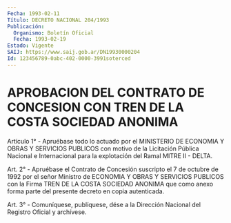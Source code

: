 ```yaml
---
Fecha: 1993-02-11
Título: DECRETO NACIONAL 204/1993
Publicación:
  Organismo: Boletín Oficial
  Fecha: 1993-02-19
Estado: Vigente
SAIJ: https://www.saij.gob.ar/DN19930000204
Id: 123456789-0abc-402-0000-3991soterced
---
```

# APROBACION DEL CONTRATO DE CONCESION CON TREN DE LA COSTA SOCIEDAD ANONIMA

<a id="1"></a>
Artículo 1° -  Apruébase todo lo actuado por el MINISTERIO DE ECONOMIA Y OBRAS Y SERVICIOS PUBLICOS con motivo de la Licitación Pública Nacional e Internacional para la explotación del Ramal MITRE II - DELTA.

<a id="2"></a>
Art. 2° - Apruébase el Contrato de Concesión suscripto el 7 de octubre de 1992 por el señor Ministro de ECONOMIA Y OBRAS Y SERVICIOS PUBLICOS con la Firma TREN DE LA COSTA SOCIEDAD ANONIMA que como anexo forma parte del presente decreto en copia autenticada.

<a id="3"></a>
Art. 3° - Comuníquese, publíquese, dése a la Dirección Nacional del Registro Oficial y archívese.